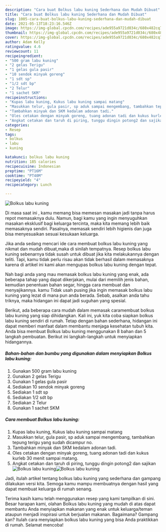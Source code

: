 ```yaml
---
description: "Cara buat Bolkus labu kuning Sederhana dan Mudah Dibuat"
title: "Cara buat Bolkus labu kuning Sederhana dan Mudah Dibuat"
slug: 1005-cara-buat-bolkus-labu-kuning-sederhana-dan-mudah-dibuat
date: 2021-05-13T18:23:16.546Z
image: https://img-global.cpcdn.com/recipes/ade955a9721d034c/680x482cq70/bolkus-labu-kuning-foto-resep-utama.jpg
thumbnail: https://img-global.cpcdn.com/recipes/ade955a9721d034c/680x482cq70/bolkus-labu-kuning-foto-resep-utama.jpg
cover: https://img-global.cpcdn.com/recipes/ade955a9721d034c/680x482cq70/bolkus-labu-kuning-foto-resep-utama.jpg
author: Adam Kelly
ratingvalue: 4.6
reviewcount: 11
recipeingredient:
- "500 gram labu kuning"
- "2 gelas Terigu"
- "1 gelas gula pasir"
- "10 sendok minyak goreng"
- "1 sdt sp"
- "1/2 sdt bp"
- "2 Telur"
- "1 sachet SKM"
recipeinstructions:
- "Kupas labu kuning, Kukus labu kuning sampai matang"
- "Masukkan telur, gula pasir, sp aduk sampai mengembang, tambahkan tepung terigu yang sudah dicampur no."
- "Tambahkan minyak dan SKM kedalam adonan tadi."
- "Oles cetakan dengan minyak goreng, tuang adonan tadi dan kukus kurleb 30 menit sampai matang."
- "Angkat cetakan dan taruh di piring, tunggu dingin potong2 dan sajikan"
categories:
- Resep
tags:
- bolkus
- labu
- kuning

katakunci: bolkus labu kuning 
nutrition: 185 calories
recipecuisine: Indonesian
preptime: "PT16M"
cooktime: "PT40M"
recipeyield: "4"
recipecategory: Lunch

---
```



![Bolkus labu kuning](https://img-global.cpcdn.com/recipes/ade955a9721d034c/680x482cq70/bolkus-labu-kuning-foto-resep-utama.jpg)

Di masa  saat ini , kamu memang bisa memesan masakan jadi tanpa harus repot memasaknya dulu. Namun, bagi kamu yang ingin menyuguhkan masakan eksklusif bagi keluarga tercinta, maka kita memang lebih baik memasaknya sendiri. Pasalnya, memasak sendiri lebih higienis dan juga bisa menyesuaikan sesuai kesukaan keluarga.

Jika anda sedang mencari ide cara membuat bolkus labu kuning yang nikmat dan mudah dibuat,maka di sinilah tempatnya. Resep bolkus labu kuning  sebenarnya tidak susah untuk dibuat jika kita melakukannya dengan teliti. Tapi, kamu tidak perlu risau akan tidak berhasil dalam memasaknya 
karena di artikel ini kami akan mengupas bolkus labu kuning dengan tepat.  



Nah bagi anda yang mau memasak bolkus labu kuning yang enak, ada beberapa tahap yang dapat dikerjakan, mulai dari memilih jenis bahan, kemudian penentuan bahan segar, hingga cara membuat dan menyajikannya. kamu Tidak usah pusing jika ingin memasak bolkus labu kuning yang lezat di mana pun anda berada. Sebab, asalkan anda  tahu triknya, maka hidangan ini dapat jadi suguhan yang spesial.

Berikut, ada beberapa cara mudah dalam memasak caramembuat bolkus labu kuning yang siap dihidangkan. Kali ini, yuk kita coba siapkan bolkus labu kuning sendiri di rumah. Tetap dengan bahan sederhana, hidangan ini dapat memberi manfaat dalam membantu menjaga kesehatan tubuh kita. Anda bisa membuat Bolkus labu kuning menggunakan 8 bahan dan 5 langkah pembuatan. Berikut ini langkah-langkah untuk menyiapkan hidangannya.

<!--inarticleads1-->

##### Bahan-bahan dan bumbu yang digunakan dalam menyiapkan Bolkus labu kuning:

1. Gunakan 500 gram labu kuning
1. Gunakan 2 gelas Terigu
1. Gunakan 1 gelas gula pasir
1. Sediakan 10 sendok minyak goreng
1. Sediakan 1 sdt sp
1. Sediakan 1/2 sdt bp
1. Sediakan 2 Telur
1. Gunakan 1 sachet SKM




<!--inarticleads2-->

##### Cara membuat Bolkus labu kuning:

1. Kupas labu kuning, Kukus labu kuning sampai matang
1. Masukkan telur, gula pasir, sp aduk sampai mengembang, tambahkan tepung terigu yang sudah dicampur no.
1. Tambahkan minyak dan SKM kedalam adonan tadi.
1. Oles cetakan dengan minyak goreng, tuang adonan tadi dan kukus kurleb 30 menit sampai matang.
1. Angkat cetakan dan taruh di piring, tunggu dingin potong2 dan sajikan
<img src="https://img-global.cpcdn.com/steps/ce7985e574213ae9/160x128cq70/bolkus-labu-kuning-langkah-memasak-5-foto.jpg" alt="Bolkus labu kuning"><img src="https://img-global.cpcdn.com/steps/385c52a32c8c8ad1/160x128cq70/bolkus-labu-kuning-langkah-memasak-5-foto.jpg" alt="Bolkus labu kuning">



Jadi, itulah artikel tentang  bolkus labu kuning  yang sederhana dan gampang dilakukan versi kita. Semoga kamu mampu membuatnya dengan hasil yang dapat membuat keluarga di rumah senang. 

Terima kasih kamu telah menggunakan resep yang kami tampilkan di sini. Besar harapan kami, olahan  Bolkus labu kuning yang mudah di atas dapat membantu Anda menyiapkan makanan yang enak untuk keluarga/teman ataupun menjadi inspirasi untuk berjualan makanan. Bagaimana? Gampang kan? Itulah cara menyiapkan bolkus labu kuning yang bisa Anda praktikkan di rumah. Selamat mencoba!

